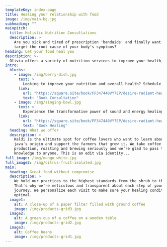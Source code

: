 ```yaml
---
templateKey: index-page
title: Healing your relationship with food
image: /img/main-bg.jpg
subheading: ""
mainpitch:
  title: Holistic Nutrition Consultations
  description: >
    Are you sick and tired of prescription 'bandaids' and finally want to 
    target the root cause of your body's symptoms? 
heading: Let your food heal you
description: >-
  Olivia offers a variety of nutrition services to improve your health, lifestyle, and achieve your goals.
intro:
  blurbs:
    - image: /img/berry-dish.jpg
      text: >
        Looking to improve your nutrition and overall health? Schedule a consultation with a certified nutritionist today. Our personalized approach will help you reach your health goals and improve your relationship with food.
      link:
        url: "https://square.site/book/FF347440VY7EP/desire-radiant-health"
        text: "Book Consultation"
    - image: /img/singing-bowl.jpg
      text: >
        Experience the transformative power of sound and energy healing. Our trained practitioners use a variety of techniques, including sound therapy and chakra balancing, to promote physical, emotional, and spiritual well-being. Let the vibrations and energy of sound heal your body and mind, and discover the benefits for yourself.
      link:
        url: "https://square.site/book/FF347440VY7EP/desire-radiant-health"
        text: "Book Healing"
  heading: What we offer
  description: >
    Kaldi is the ultimate spot for coffee lovers who want to learn about their
    java’s origin and support the farmers that grew it. We take coffee
    production, roasting and brewing seriously and we’re glad to pass that
    knowledge to anyone. This is an edit via identity...
full_image: /img/mango_white.jpg
full_image2: /img/citrus-fruit-isolated.jpg
main:
  heading: Great food without compromise
  description: >
    We hold our practices to the highest standards from the shrub to the plate.
    That’s why we’re meticulous and transparent about each step of your healing
    journey. We personalize each visit to make sure your healing conditions are balanced and
    optimal.
  image1:
    alt: A close-up of a paper filter filled with ground coffee
    image: /img/products-grid3.jpg
  image2:
    alt: A green cup of a coffee on a wooden table
    image: /img/products-grid2.jpg
  image3:
    alt: Coffee beans
    image: /img/products-grid1.jpg
---
```


